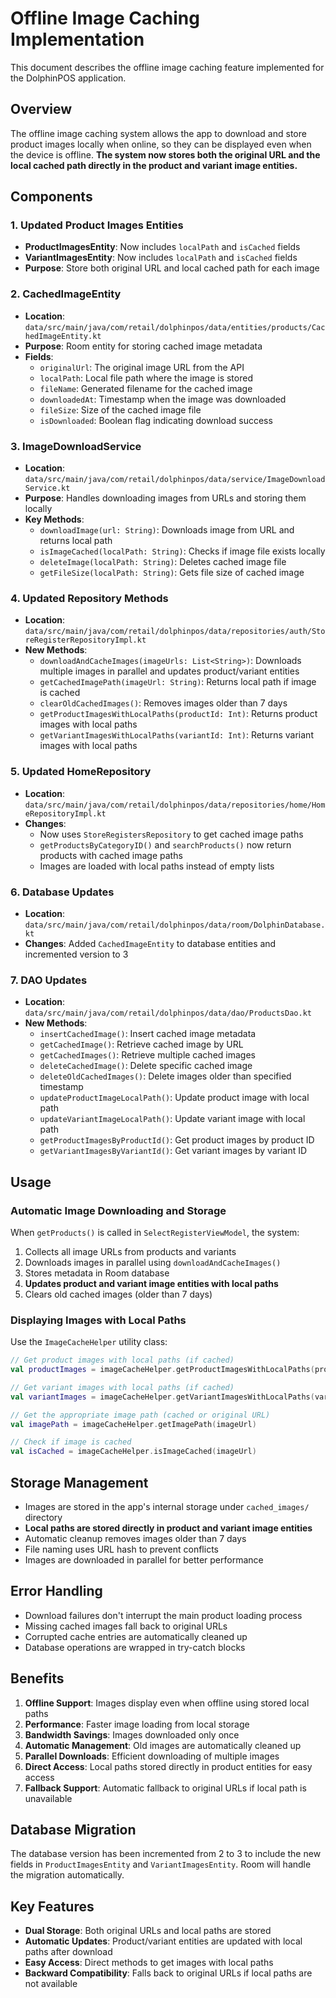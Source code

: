 # Offline Image Caching Implementation

This document describes the offline image caching feature implemented for the DolphinPOS application.

## Overview

The offline image caching system allows the app to download and store product images locally when online, so they can be displayed even when the device is offline. **The system now stores both the original URL and the local cached path directly in the product and variant image entities.**

## Components

### 1. Updated Product Images Entities
- **ProductImagesEntity**: Now includes `localPath` and `isCached` fields
- **VariantImagesEntity**: Now includes `localPath` and `isCached` fields
- **Purpose**: Store both original URL and local cached path for each image

### 2. CachedImageEntity
- **Location**: `data/src/main/java/com/retail/dolphinpos/data/entities/products/CachedImageEntity.kt`
- **Purpose**: Room entity for storing cached image metadata
- **Fields**:
  - `originalUrl`: The original image URL from the API
  - `localPath`: Local file path where the image is stored
  - `fileName`: Generated filename for the cached image
  - `downloadedAt`: Timestamp when the image was downloaded
  - `fileSize`: Size of the cached image file
  - `isDownloaded`: Boolean flag indicating download success

### 3. ImageDownloadService
- **Location**: `data/src/main/java/com/retail/dolphinpos/data/service/ImageDownloadService.kt`
- **Purpose**: Handles downloading images from URLs and storing them locally
- **Key Methods**:
  - `downloadImage(url: String)`: Downloads image from URL and returns local path
  - `isImageCached(localPath: String)`: Checks if image file exists locally
  - `deleteImage(localPath: String)`: Deletes cached image file
  - `getFileSize(localPath: String)`: Gets file size of cached image

### 4. Updated Repository Methods
- **Location**: `data/src/main/java/com/retail/dolphinpos/data/repositories/auth/StoreRegisterRepositoryImpl.kt`
- **New Methods**:
  - `downloadAndCacheImages(imageUrls: List<String>)`: Downloads multiple images in parallel and updates product/variant entities
  - `getCachedImagePath(imageUrl: String)`: Returns local path if image is cached
  - `clearOldCachedImages()`: Removes images older than 7 days
  - `getProductImagesWithLocalPaths(productId: Int)`: Returns product images with local paths
  - `getVariantImagesWithLocalPaths(variantId: Int)`: Returns variant images with local paths

### 5. Updated HomeRepository
- **Location**: `data/src/main/java/com/retail/dolphinpos/data/repositories/home/HomeRepositoryImpl.kt`
- **Changes**: 
  - Now uses `StoreRegistersRepository` to get cached image paths
  - `getProductsByCategoryID()` and `searchProducts()` now return products with cached image paths
  - Images are loaded with local paths instead of empty lists

### 6. Database Updates
- **Location**: `data/src/main/java/com/retail/dolphinpos/data/room/DolphinDatabase.kt`
- **Changes**: Added `CachedImageEntity` to database entities and incremented version to 3

### 7. DAO Updates
- **Location**: `data/src/main/java/com/retail/dolphinpos/data/dao/ProductsDao.kt`
- **New Methods**:
  - `insertCachedImage()`: Insert cached image metadata
  - `getCachedImage()`: Retrieve cached image by URL
  - `getCachedImages()`: Retrieve multiple cached images
  - `deleteCachedImage()`: Delete specific cached image
  - `deleteOldCachedImages()`: Delete images older than specified timestamp
  - `updateProductImageLocalPath()`: Update product image with local path
  - `updateVariantImageLocalPath()`: Update variant image with local path
  - `getProductImagesByProductId()`: Get product images by product ID
  - `getVariantImagesByVariantId()`: Get variant images by variant ID

## Usage

### Automatic Image Downloading and Storage
When `getProducts()` is called in `SelectRegisterViewModel`, the system:
1. Collects all image URLs from products and variants
2. Downloads images in parallel using `downloadAndCacheImages()`
3. Stores metadata in Room database
4. **Updates product and variant image entities with local paths**
5. Clears old cached images (older than 7 days)

### Displaying Images with Local Paths
Use the `ImageCacheHelper` utility class:
```kotlin
// Get product images with local paths (if cached)
val productImages = imageCacheHelper.getProductImagesWithLocalPaths(productId)

// Get variant images with local paths (if cached)
val variantImages = imageCacheHelper.getVariantImagesWithLocalPaths(variantId)

// Get the appropriate image path (cached or original URL)
val imagePath = imageCacheHelper.getImagePath(imageUrl)

// Check if image is cached
val isCached = imageCacheHelper.isImageCached(imageUrl)
```

## Storage Management

- Images are stored in the app's internal storage under `cached_images/` directory
- **Local paths are stored directly in product and variant image entities**
- Automatic cleanup removes images older than 7 days
- File naming uses URL hash to prevent conflicts
- Images are downloaded in parallel for better performance

## Error Handling

- Download failures don't interrupt the main product loading process
- Missing cached images fall back to original URLs
- Corrupted cache entries are automatically cleaned up
- Database operations are wrapped in try-catch blocks

## Benefits

1. **Offline Support**: Images display even when offline using stored local paths
2. **Performance**: Faster image loading from local storage
3. **Bandwidth Savings**: Images downloaded only once
4. **Automatic Management**: Old images are automatically cleaned up
5. **Parallel Downloads**: Efficient downloading of multiple images
6. **Direct Access**: Local paths stored directly in product entities for easy access
7. **Fallback Support**: Automatic fallback to original URLs if local path is unavailable

## Database Migration

The database version has been incremented from 2 to 3 to include the new fields in `ProductImagesEntity` and `VariantImagesEntity`. Room will handle the migration automatically.

## Key Features

- **Dual Storage**: Both original URLs and local paths are stored
- **Automatic Updates**: Product/variant entities are updated with local paths after download
- **Easy Access**: Direct methods to get images with local paths
- **Backward Compatibility**: Falls back to original URLs if local paths are not available
